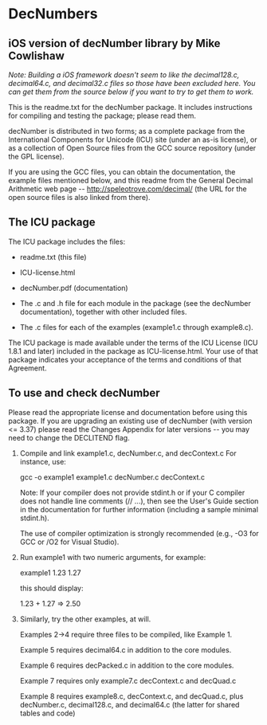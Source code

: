 # DecNumbers
iOS version of decNumber library by Mike Cowlishaw
---------------------------------------------------------------------

*Note: Building a iOS framework doesn't seem to like the decimal128.c,
decimal64.c, and decimal32.c files so those have been excluded here.
You can get them from the source below if you want to try to get them
to work.*

This is the readme.txt for the decNumber package.  It includes
instructions for compiling and testing the package; please read them.

decNumber is distributed in two forms; as a complete package from
the International Components for Unicode (ICU) site (under an as-is
license), or as a collection of Open Source files from the GCC source
repository (under the GPL license).

If you are using the GCC files, you can obtain the documentation, the
example files mentioned below, and this readme from the General
Decimal Arithmetic web page -- http://speleotrove.com/decimal/ (the
URL for the open source files is also linked from there).


The ICU package
---------------

The ICU package includes the files:

  *  readme.txt (this file)

  *  ICU-license.html

  *  decNumber.pdf (documentation)

  *  The .c and .h file for each module in the package (see the
     decNumber documentation), together with other included files.

  *  The .c files for each of the examples (example1.c through
     example8.c).

The ICU package is made available under the terms of the ICU License
(ICU 1.8.1 and later) included in the package as ICU-license.html.
Your use of that package indicates your acceptance of the terms and
conditions of that Agreement.


To use and check decNumber
--------------------------

  Please read the appropriate license and documentation before using
  this package.  If you are upgrading an existing use of decNumber
  (with version <= 3.37) please read the Changes Appendix for later
  versions -- you may need to change the DECLITEND flag.

  1. Compile and link example1.c, decNumber.c, and decContext.c
     For instance, use:

       gcc -o example1 example1.c decNumber.c decContext.c

     Note: If your compiler does not provide stdint.h or if your C
     compiler does not handle line comments (// ...), then see the
     User's Guide section in the documentation for further information
     (including a sample minimal stdint.h).

     The use of compiler optimization is strongly recommended (e.g.,
     -O3 for GCC or /O2 for Visual Studio).

  2. Run example1 with two numeric arguments, for example:

       example1 1.23 1.27

     this should display:

       1.23 + 1.27 => 2.50

  3. Similarly, try the other examples, at will.

     Examples 2->4 require three files to be compiled, like Example 1.

     Example 5 requires decimal64.c in addition to the core modules.

     Example 6 requires decPacked.c in addition to the core modules.

     Example 7 requires only example7.c decContext.c and decQuad.c

     Example 8 requires example8.c, decContext.c, and decQuad.c, plus
               decNumber.c, decimal128.c, and decimal64.c (the latter
               for shared tables and code)

